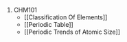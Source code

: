 1. CHM101
	- [[Classification Of Elements]]
	- [[Periodic Table]]
	- [[Periodic Trends of Atomic Size]]
